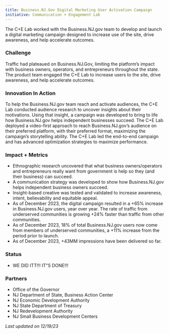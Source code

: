 ```yaml
---
title: Business.NJ.Gov Digital Marketing User Activation Campaign
initiative: Communication + Engagement Lab
---
```


The C+E Lab worked with the Business.NJ.gov team to develop and launch a digital marketing campaign designed to increase use of the site, drive awareness, and help accelerate outcomes.

### Challenge
Traffic had plateaued on Business.NJ.Gov, limiting the platform’s impact with business owners, operators, and entrepreneurs throughout the state. The product team engaged the C+E Lab to increase users to the site, drive awareness, and help accelerate outcomes.

### Innovation In Action
To help the Business.NJ.gov team reach and activate audiences, the C+E Lab conducted audience research to uncover insights about their motivations. Using that insight, a campaign was developed to bring to life how Business.NJ.gov helps independent businesses succeed. The C+E Lab deployed a video-first approach to reach Business.NJ.gov’s audience on their preferred platform, with their preferred format, maximizing the campaign’s storytelling ability. The C+E Lab led the end-to-end campaign and has advanced  optimization strategies to maximize performance.

### Impact + Metrics

-   Ethnographic research uncovered that what business owners/operators and entrepreneurs really want from government is help so they (and their business) can succeed.
-   A communication strategy was developed to show how Business.NJ.gov helps independent business owners succeed.
-   Insight-based creative was tested and validated to increase awareness, intent, believability and equitable appeal.
-   As of December 2023, the digital campaign resulted in a +65% increase in Business.NJ.gov users, year over year. The rate of traffic from underserved communities is growing +24% faster than traffic from other communities. 
-   As of December 2023, 18% of total Business.NJ.gov users now come from members of underserved communities, a +11% increase from the period prior to launch.
-   As of December 2023, +43MM impressions have been delivered so far.

### Status

-   WE DID ITT!!! IT"S DONE!!!

### Partners

-   Office of the Governor
-   NJ Department of State, Business Action Center
-   NJ Economic Development Authority
-   NJ State Department of Treasury
-   NJ Redevelopment Authority
-   NJ Small Business Development Centers

*Last updated on 12/19/23*

